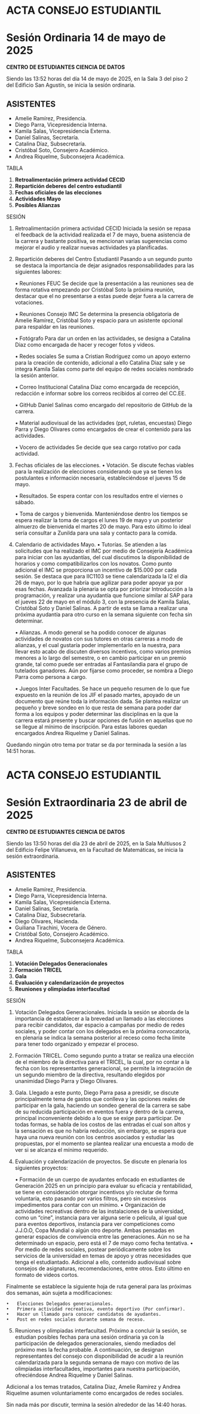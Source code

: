 # ACTA CONSEJO ESTUDIANTIL
# Sesión Ordinaria 14 de mayo de 2025

**CENTRO DE ESTUDIANTES CIENCIA DE DATOS**

Siendo las 13:52 horas del día 14 de mayo de 2025, en la Sala 3 del piso 2 del Edificio San Agustín, se inicia la sesión ordinaria.

## ASISTENTES 
- Amelie Ramírez, Presidencia.
- Diego Parra, Vicepresidencia Interna.
- Kamila Salas, Vicepresidencia Externa.
- Daniel Salinas, Secretaría.
- Catalina Díaz, Subsecretaría.
- Cristóbal Soto, Consejero Académico.
- Andrea Riquelme, Subconsejera Académica.

TABLA

1. **Retroalimentación primera actividad CECID**
2. **Repartición deberes del centro estudiantil**
3. **Fechas oficiales de las elecciones**
4. **Actividades Mayo**
5. **Posibles Alianzas**

SESIÓN

1.	Retroalimentación primera actividad CECID
Iniciada la sesión se repasa el feedback de la actividad realizada el 7 de mayo, buena asistencia de la carrera y bastante positiva, se mencionan varias sugerencias como mejorar el audio y realizar nuevas actividades ya planificadas.

2.	Repartición deberes del Centro Estudiantil
Pasando a un segundo punto se destaca la importancia de dejar asignados responsabilidades para las siguientes labores:

    •	Reuniones FEUC
    Se decide que la presentación a las reuniones sea de forma rotativa empezando por Cristóbal Soto la próxima reunión, destacar que el no presentarse a estas puede dejar fuera a la carrera de votaciones.

    •	Reuniones Consejo IMC
    Se determina la presencia obligatoria de Amelie Ramírez, Cristóbal Soto y espacio para un asistente opcional para respaldar en las reuniones.

    •	Fotógrafo
    Para dar un orden en las actividades, se designa a Catalina Diaz como encargada de hacer y recoger fotos y videos.


    •	Redes sociales
    Se suma a Cristian Rodríguez como un apoyo externo para la creación de contenido, adicional a ello Catalina Diaz sale y se integra Kamila Salas como parte del equipo de redes sociales nombrado la sesión anterior.

    •	Correo Institucional
    Catalina Díaz como encargada de recepción, redacción e informar sobre los correos recibidos al correo del CC.EE.

    •	GitHub
    Daniel Salinas como encargado del repositorio de GitHub de la carrera.
    
    •	Material audiovisual de las actividades (ppt, ruletas, encuestas)
    Diego Parra y Diego Olivares como encargados de crear el contenido para las actividades.

    •	Vocero de actividades
    Se decide que sea cargo rotativo por cada actividad.

3.	Fechas oficiales de las elecciones.
    •	Votación.
    Se discute fechas viables para la realización de elecciones considerando que ya se tienen los postulantes e información necesaria, estableciéndose el jueves 15 de mayo.

    •	Resultados.
    Se espera contar con los resultados entre el viernes o sábado.

    •	Toma de cargos y bienvenida.
    Manteniéndose dentro los tiempos se espera realizar la toma de cargos el lunes 19 de mayo y un posterior almuerzo de bienvenida el martes 20 de mayo. Para esto último lo ideal sería consultar a Zunilda para una sala y contacto para la comida.

4.	Calendario de actividades Mayo.
    •	Tutorías.
    Se atienden a las solicitudes que ha realizado el IMC por medio de Consejería Académica para iniciar con las ayudantías, del cual discutimos la disponibilidad de horarios y como compatibilizarlos con los novatos. Como punto adicional el IMC se proporciona un incentivo de $15.000 por cada sesión. 
    Se destaca que para IIC1103 se tiene calendarizada la I2 el día 26 de mayo, por lo que habría que agilizar para poder apoyar ya por esas fechas.
    Avanzada la plenaria se opta por priorizar Introducción a la programación, y realizar una ayudantía que funcione similar al SAP para el jueves 22 de mayo en el módulo 3, con la presencia de Kamila Salas, Cristóbal Soto y Daniel Salinas.
    A partir de esta se llama a realizar una próxima ayudantía para otro curso en la semana siguiente con fecha sin determinar.

    •	Alianzas.
    A modo general se ha podido conocer de algunas actividades de novatos con sus tutores en otras carreras a modo de alianzas, y el cual gustaría poder implementarlo en la nuestra, para llevar esto acabo de discuten diversos incentivos, como varios premios menores a lo largo del semestre, o en cambio participar en un premio grande, tal como puede ser entradas al Fantasilandia para el grupo de tutelados ganadores.
    Aún por fijarse como proceder, se nombra  a Diego Parra como persona a cargo.

    •	Juegos Inter Facultades.
    Se hace un pequeño resumen de lo que fue expuesto en la reunión de los JIF el pasado martes, apoyado de un documento que reúne toda la información dada. Se plantea realizar un pequeño y breve sondeo en lo que resta de semana para poder dar forma a los equipos y poder determinar las disciplinas en la que la carrera estará presente y buscar opciones de fusión en aquellas que no se llegue al mínimo de inscripción.
    Para estas labores quedan encargados Andrea Riquelme y Daniel Salinas.

Quedando ningún otro tema por tratar se da por terminada la sesión a las 14:51 horas.


# ACTA CONSEJO ESTUDIANTIL
# Sesión Extraordinaria 23 de abril de 2025

**CENTRO DE ESTUDIANTES CIENCIA DE DATOS**

Siendo las 13:50 horas del día 23 de abril de 2025, en la Sala Multiusos 2 del Edificio Felipe Villanueva, en la Facultad de Matemáticas, se inicia la sesión extraordinaria.

## ASISTENTES 
- Amelie Ramírez, Presidencia.
- Diego Parra, Vicepresidencia Interna.
- Kamila Salas, Vicepresidencia Externa.
- Daniel Salinas, Secretaría.
- Catalina Díaz, Subsecretaría.
- Diego Olivares, Hacienda.
- Guiliana Tirachini, Vocera de Género.
- Cristóbal Soto, Consejero Académico.
- Andrea Riquelme, Subconsejera Académica.

TABLA

1.	**Votación Delegados Generacionales**
2.	**Formación TRICEL**
3.	**Gala**
4.	**Evaluación y calendarización de proyectos**
5.	**Reuniones y olimpiadas interfacultad**

SESIÓN

1.	Votación Delegados Generacionales.
Iniciada la sesión se aborda de la importancia de establecer a la brevedad un llamado a las elecciones para recibir candidatos, dar espacio a campañas por medio de redes sociales, y poder contar con los delegados en la próxima convocatoria, en plenaria se indica la semana posterior al receso como fecha límite para tener todo organizado y empezar el proceso.  

2.	Formación TRICEL.
Como segundo punto a tratar se realiza una elección de el miembro de la directiva para el TRICEL, la cual, por no contar a la fecha con los representantes generacional, se permite la integración de un segundo miembro de la directiva, resultando elegidos por unanimidad Diego Parra y Diego Olivares.

3.	Gala.
Llegado a este punto, Diego Parra pasa a presidir, se discute principalmente tema de gastos que conlleva y las opciones reales de participar en la gala, haciendo un sondeo general de la carrera se sabe de su reducida participación en eventos fuera y dentro de la carrera, principal inconveniente debido a lo que se exige para participar. De todas formas, se habla de los costos de las entradas el cual son altos y la sensación es que no habría reducción, sin embargo, se espera que haya una nueva reunión con los centros asociados y estudiar las propuestas, por el momento se plantea realizar una encuesta a modo de ver si se alcanza el mínimo requerido.



4.	Evaluación y calendarización de proyectos.
Se discute en plenaria los siguientes proyectos:

    •	Formación de un cuerpo de ayudantes enfocado en estudiantes de Generación 2025 en un principio para evaluar su eficacia y rentabilidad, se tiene en consideración otorgar incentivos y/o reclutar de forma voluntaria, esto pasando por varios filtros, pero sin excesivos impedimentos para contar con un mínimo. 
    •	Organización de actividades recreativas dentro de las instalaciones de la universidad, como un “cine”, instancia para ver alguna serie o película, al igual que para eventos deportivos, instancia para ver competiciones como J.J.O.O, Copa Mundial o algún otro deporte. Ambas pensadas en generar espacios de convivencia entre las generaciones. Aún no se ha determinado un espacio, pero está el 7 de mayo como fecha tentativa.
    •	Por medio de redes sociales, postear periódicamente sobre los servicios de la universidad en temas de apoyo y otras necesidades que tenga el estudiantado. Adicional a ello, contenido audiovisual sobre consejos de asignaturas, recomendaciones, entre otros. Esto último en formato de videos cortos.

Finalmente se establece la siguiente hoja de ruta general para las próximas dos semanas, aún sujeta a modificaciones:

    •	Elecciones Delegados generacionales.
    •	Primera actividad recreativa, evento deportivo (Por confirmar).
    •	Hacer un llamado para conocer candidatos de ayudantes.
    •	Post en redes sociales durante semana de receso.

5.	Reuniones y olimpiadas interfacultad.
Próximo a concluir la sesión, se estudian posibles fechas para una sesión ordinaria ya con la participación de delegados generacionales, siendo mediados del próximo mes la fecha probable. A continuación, se designan representantes del consejo con disponibilidad de acudir a la reunión calendarizada para la segunda semana de mayo con motivo de las olimpiadas interfacultades, importantes para nuestra participación, ofreciéndose Andrea Riquelme y Daniel Salinas.

Adicional a los temas tratados, Catalina Diaz, Amelie Ramírez y Andrea Riquelme asumen voluntariamente como encargados de redes sociales.

Sin nada más por discutir, termina la sesión alrededor de las 14:40 horas.